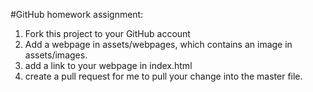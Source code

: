 #GitHub homework assignment:
1) Fork this project to your GitHub account
2) Add a webpage in assets/webpages, which contains an image in assets/images.
3) add a link to your webpage in index.html
4) create a pull request for me to pull your change into the master file.